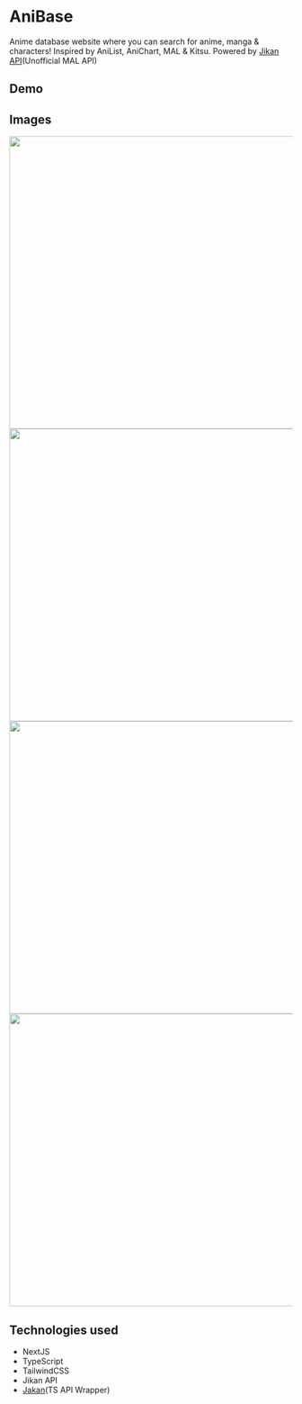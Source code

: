 # AniBase

Anime database website where you can search for anime, manga & characters!
Inspired by AniList, AniChart, MAL & Kitsu.
Powered by [Jikan API](https://jikan.moe/)(Unofficial MAL API)

## Demo

## Images

<img src="https://i.imgur.com/WKfCFFE.jpg" width="520">
<img src="https://i.imgur.com/JGeZsOQ.png" width="520">
<img src="https://i.imgur.com/Vy9sEuG.png" width="520">
<img src="https://i.imgur.com/xHaMCQy.png" width="520">

## Technologies used

- NextJS
- TypeScript
- TailwindCSS
- Jikan API
- [Jakan](https://github.com/Lamarcke/Jakan)(TS API Wrapper)
